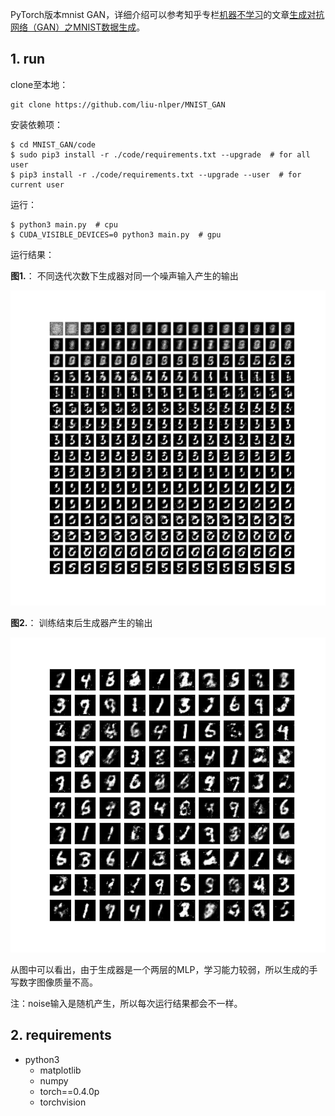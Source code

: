 PyTorch版本mnist GAN，详细介绍可以参考知乎专栏[机器不学习](https://zhuanlan.zhihu.com/zhaoyeyu)的文章[生成对抗网络（GAN）之MNIST数据生成](https://zhuanlan.zhihu.com/p/28057434)。

## 1. run

clone至本地：

    git clone https://github.com/liu-nlper/MNIST_GAN

安装依赖项：

    $ cd MNIST_GAN/code
    $ sudo pip3 install -r ./code/requirements.txt --upgrade  # for all user
    $ pip3 install -r ./code/requirements.txt --upgrade --user  # for current user

运行：

    $ python3 main.py  # cpu
    $ CUDA_VISIBLE_DEVICES=0 python3 main.py  # gpu

运行结果：

**图1.**： 不同迭代次数下生成器对同一个噪声输入产生的输出

![mnist.png](https://github.com/liu-nlper/MNIST_GAN/blob/master/mnist_gan/mnist.png)

**图2.**： 训练结束后生成器产生的输出

![mnist.png](https://github.com/liu-nlper/MNIST_GAN/blob/master/mnist_gan/mnist2.png)

从图中可以看出，由于生成器是一个两层的MLP，学习能力较弱，所以生成的手写数字图像质量不高。

注：noise输入是随机产生，所以每次运行结果都会不一样。

## 2. requirements

 - python3
   - matplotlib
   - numpy
   - torch==0.4.0p
   - torchvision
